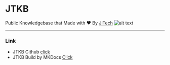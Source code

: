 # JTKB
Public Knowledgebase that Made with ❤️ By [JiTech](https://www.jitech.co.th)
![alt text](https://github.com/jitech-th/blog/blob/main/images/JTKB.png)
___

### Link
- JTKB Github [click](https://github.com/jitech-th/blog)
- JTKB Build by MKDocs [Click](https://kb.jitech.co.th)